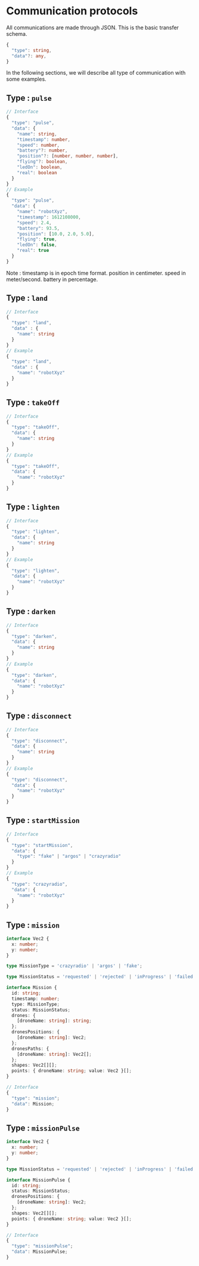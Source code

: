 # Communication protocols

All communications are made through JSON. This is the basic transfer schema.

```ts
{
  "type": string,
  "data"?: any,
}
```

In the following sections, we will describe all type of communication with some examples.

## Type : `pulse`

```ts
// Interface
{
  "type": "pulse", 
  "data": {
    "name": string,
    "timestamp": number,
    "speed": number,
    "battery"?: number,
    "position"?: [number, number, number],
    "flying"?: boolean,
    "ledOn": boolean,
    "real": boolean
  }
}
// Example
{
  "type": "pulse", 
  "data": {
    "name": "robotXyz",
    "timestamp": 1612108000,
    "speed": 2.4,
    "battery": 93.5,
    "position": [10.0, 2.0, 5.0],
    "flying": true,
    "ledOn": false,
    "real": true
  }
}
```

Note : timestamp is in epoch time format. position in centimeter. speed in meter/second. battery in percentage.

## Type : `land`

```ts
// Interface
{
  "type": "land",
  "data" : {
    "name": string
  }
}
// Example
{
  "type": "land",
  "data" : {
    "name": "robotXyz"
  }
}
```

## Type : `takeOff`
```ts
// Interface
{
  "type": "takeOff",
  "data": {
    "name": string
  }
}
// Example
{
  "type": "takeOff",
  "data": {
    "name": "robotXyz"
  }
}
```

## Type : `lighten`
```ts
// Interface
{
  "type": "lighten",
  "data": {
    "name": string
  }
}
// Example
{
  "type": "lighten",
  "data": {
    "name": "robotXyz"
  }
}
```

## Type : `darken`
```ts
// Interface
{
  "type": "darken",
  "data": {
    "name": string
  }
}
// Example
{
  "type": "darken",
  "data": {
    "name": "robotXyz"
  }
}
```

## Type : `disconnect`
```ts
// Interface
{
  "type": "disconnect",
  "data": {
    "name": string
  }
}
// Example
{
  "type": "disconnect",
  "data": {
    "name": "robotXyz"
  }
}
```

## Type : `startMission`
```ts
// Interface
{
  "type": "startMission",
  "data": {
    "type": "fake" | "argos" | "crazyradio"
  }
}
// Example
{
  "type": "crazyradio",
  "data": {
    "name": "robotXyz"
  }
}
```

## Type : `mission`
```ts
interface Vec2 {
  x: number;
  y: number;
}

type MissionType = 'crazyradio' | 'argos' | 'fake';

type MissionStatus = 'requested' | 'rejected' | 'inProgress' | 'failed' | 'done';

interface Mission {
  id: string;
  timestamp: number;
  type: MissionType;
  status: MissionStatus;
  drones: {
    [droneName: string]: string;
  };
  dronesPositions: {
    [droneName: string]: Vec2;
  };
  dronesPaths: {
    [droneName: string]: Vec2[];
  };
  shapes: Vec2[][];
  points: { droneName: string; value: Vec2 }[];
}

// Interface
{
  "type": "mission";
  "data": Mission;
}
```

## Type : `missionPulse`
```ts
interface Vec2 {
  x: number;
  y: number;
}

type MissionStatus = 'requested' | 'rejected' | 'inProgress' | 'failed' | 'done';

interface MissionPulse {
  id: string;
  status: MissionStatus;
  dronesPositions: {
    [droneName: string]: Vec2;
  };
  shapes: Vec2[][];
  points: { droneName: string; value: Vec2 }[];
}

// Interface
{
  "type": "missionPulse";
  "data": MissionPulse;
}
```
